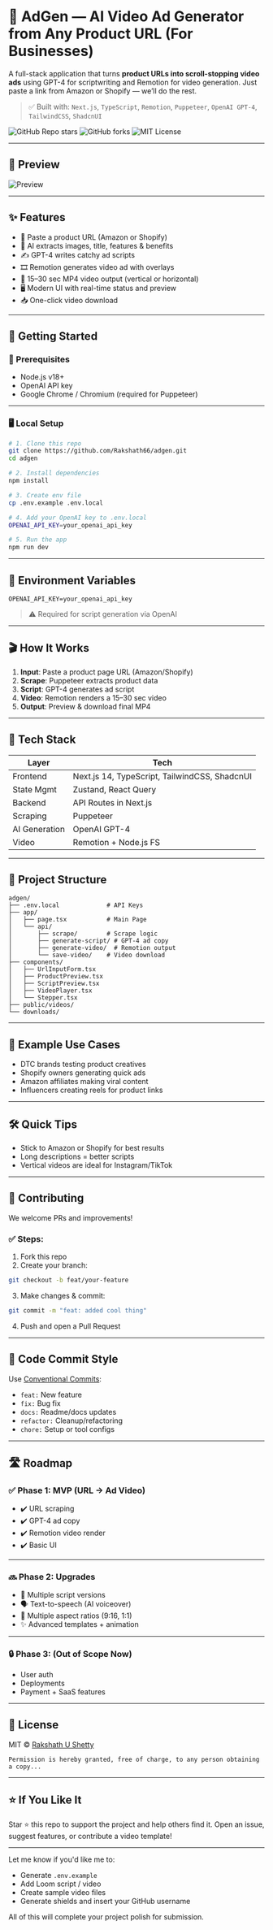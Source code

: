 # 🎥 AdGen — AI Video Ad Generator from Any Product URL (For Businesses)

A full-stack application that turns **product URLs into scroll-stopping video ads** using GPT-4 for scriptwriting and Remotion for video generation. Just paste a link from Amazon or Shopify — we’ll do the rest.

> ✅ Built with: `Next.js`, `TypeScript`, `Remotion`, `Puppeteer`, `OpenAI GPT-4`, `TailwindCSS`, `ShadcnUI`

![GitHub Repo stars](https://img.shields.io/github/stars/Rakshath66/adgen?style=social)
![GitHub forks](https://img.shields.io/github/forks/Rakshath66/adgen?style=social)
![MIT License](https://img.shields.io/github/license/Rakshath66/adgen)

---

## 📸 Preview

![Preview](images/adgen-ui.png)


---

## ✨ Features

* 🔗 Paste a product URL (Amazon or Shopify)
* 🤖 AI extracts images, title, features & benefits
* ✍️ GPT-4 writes catchy ad scripts
* 🎞️ Remotion generates video ad with overlays
* 🎯 15–30 sec MP4 video output (vertical or horizontal)
* 🖥️ Modern UI with real-time status and preview
* 📥 One-click video download

---

## 🚀 Getting Started

### 🔧 Prerequisites

* Node.js v18+
* OpenAI API key
* Google Chrome / Chromium (required for Puppeteer)

---

### 🖥️ Local Setup

```bash
# 1. Clone this repo
git clone https://github.com/Rakshath66/adgen.git
cd adgen

# 2. Install dependencies
npm install

# 3. Create env file
cp .env.example .env.local

# 4. Add your OpenAI key to .env.local
OPENAI_API_KEY=your_openai_api_key

# 5. Run the app
npm run dev
```

---

## 🔐 Environment Variables

```env
OPENAI_API_KEY=your_openai_api_key
```

> ⚠️ Required for script generation via OpenAI

---

## 🎬 How It Works

1. **Input**: Paste a product page URL (Amazon/Shopify)
2. **Scrape**: Puppeteer extracts product data
3. **Script**: GPT-4 generates ad script
4. **Video**: Remotion renders a 15–30 sec video
5. **Output**: Preview & download final MP4

---

## 🧠 Tech Stack

| Layer         | Tech                                          |
| ------------- | --------------------------------------------- |
| Frontend      | Next.js 14, TypeScript, TailwindCSS, ShadcnUI |
| State Mgmt    | Zustand, React Query                          |
| Backend       | API Routes in Next.js                         |
| Scraping      | Puppeteer                                     |
| AI Generation | OpenAI GPT-4                                  |
| Video         | Remotion + Node.js FS                         |

---

## 📁 Project Structure

```
adgen/
├── .env.local             # API Keys
├── app/
│   ├── page.tsx           # Main Page
│   └── api/
│       ├── scrape/        # Scrape logic
│       ├── generate-script/ # GPT-4 ad copy
│       ├── generate-video/  # Remotion output
│       └── save-video/    # Video download
├── components/
│   ├── UrlInputForm.tsx
│   ├── ProductPreview.tsx
│   ├── ScriptPreview.tsx
│   ├── VideoPlayer.tsx
│   └── Stepper.tsx
├── public/videos/
└── downloads/
```

---

## 💬 Example Use Cases

* DTC brands testing product creatives
* Shopify owners generating quick ads
* Amazon affiliates making viral content
* Influencers creating reels for product links

---

## 🛠️ Quick Tips

* Stick to Amazon or Shopify for best results
* Long descriptions = better scripts
* Vertical videos are ideal for Instagram/TikTok

---

## 🤝 Contributing

We welcome PRs and improvements!

### ✅ Steps:

1. Fork this repo
2. Create your branch:

```bash
git checkout -b feat/your-feature
```

3. Make changes & commit:

```bash
git commit -m "feat: added cool thing"
```

4. Push and open a Pull Request

---

## 🧪 Code Commit Style

Use [Conventional Commits](https://www.conventionalcommits.org/):

* `feat:` New feature
* `fix:` Bug fix
* `docs:` Readme/docs updates
* `refactor:` Cleanup/refactoring
* `chore:` Setup or tool configs

---

## 🛣️ Roadmap

### ✅ Phase 1: MVP (URL → Ad Video)

* ✔️ URL scraping
* ✔️ GPT-4 ad copy
* ✔️ Remotion video render
* ✔️ Basic UI

---

### 🔜 Phase 2: Upgrades

* 🔁 Multiple script versions
* 🗣️ Text-to-speech (AI voiceover)
* 🔳 Multiple aspect ratios (9:16, 1:1)
* ✨ Advanced templates + animation

---

### 🔒 Phase 3: (Out of Scope Now)

* User auth
* Deployments
* Payment + SaaS features

---

## 📄 License

MIT © [Rakshath U Shetty](https://github.com/Rakshath66)

```
Permission is hereby granted, free of charge, to any person obtaining a copy...
```

---

## ⭐ If You Like It

Star ⭐ this repo to support the project and help others find it.
Open an issue, suggest features, or contribute a video template!

---

Let me know if you'd like me to:

* Generate `.env.example`
* Add Loom script / video
* Create sample video files
* Generate shields and insert your GitHub username

All of this will complete your project polish for submission.
